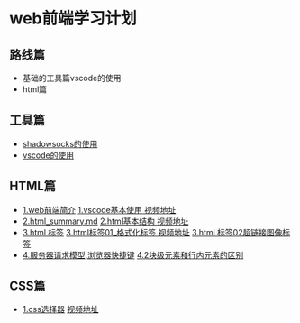 # web前端学习计划

## 路线篇

* 基础的工具篇vscode的使用
* html篇


## 工具篇
* [shadowsocks的使用](tools/shadowsocks.md)
* [vscode的使用](tools/vscode.md)



 

 ## HTML篇

* [1.web前端简介](html/1.summar.md)  [1.vscode基本使用 视频地址](http://pan.baidu.com/s/1nvNjY9z)
* [2.html_summary.md](html/2.html_summary.md)  [2.html基本结构  视频地址](http://pan.baidu.com/s/1skGFTRv)
* [3.html 标签](html/3.html_tags.md)   [3.html标签01_格式化标签 视频地址](http://pan.baidu.com/s/1pLfg6JD)   [3.html 标签02超链接图像标签](http://pan.baidu.com/s/1c1Q9SmG)
* [4.服务器请求模型,浏览器快捷键](http://pan.baidu.com/s/1i5Fk9F3)  [4.2块级元素和行内元素的区别](http://pan.baidu.com/s/1dEFc5kH)


## CSS篇
* [1.css选择器](css/1.css选择器.md) [视频地址](http://pan.baidu.com/s/1gf2xKHl)
